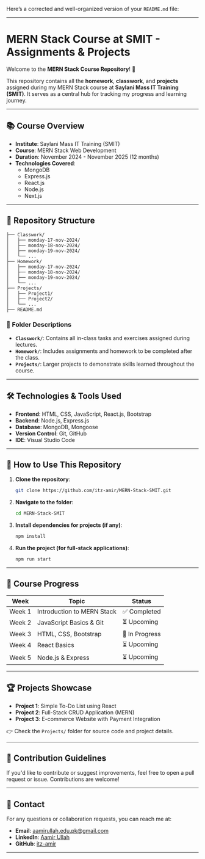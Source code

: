 Here’s a corrected and well-organized version of your `README.md` file:

---

# MERN Stack Course at SMIT - Assignments & Projects

Welcome to the **MERN Stack Course Repository**! 🚀  

This repository contains all the **homework**, **classwork**, and **projects** assigned during my MERN Stack course at **Saylani Mass IT Training (SMIT)**. It serves as a central hub for tracking my progress and learning journey.

---

## 📚 Course Overview  
- **Institute**: Saylani Mass IT Training (SMIT)  
- **Course**: MERN Stack Web Development  
- **Duration**: November 2024 - November 2025 (12 months)  
- **Technologies Covered**:  
  - MongoDB  
  - Express.js  
  - React.js  
  - Node.js  
  - Next.js  

---

## 📂 Repository Structure  

```plaintext
├── Classwork/
│   ├── monday-17-nov-2024/
│   ├── monday-18-nov-2024/
│   ├── monday-19-nov-2024/
│   └── ...
├── Homework/
│   ├── monday-17-nov-2024/
│   ├── monday-18-nov-2024/
│   ├── monday-19-nov-2024/
│   └── ...
├── Projects/
│   ├── Project1/
│   ├── Project2/
│   └── ...
├── README.md
```

### 🔄 Folder Descriptions  
- **`Classwork/`**: Contains all in-class tasks and exercises assigned during lectures.  
- **`Homework/`**: Includes assignments and homework to be completed after the class.  
- **`Projects/`**: Larger projects to demonstrate skills learned throughout the course.  

---

## 🛠️ Technologies & Tools Used  
- **Frontend**: HTML, CSS, JavaScript, React.js, Bootstrap  
- **Backend**: Node.js, Express.js  
- **Database**: MongoDB, Mongoose  
- **Version Control**: Git, GitHub  
- **IDE**: Visual Studio Code  

---

## 📝 How to Use This Repository  

1. **Clone the repository**:  
   ```bash
   git clone https://github.com/itz-amir/MERN-Stack-SMIT.git
   ```  

2. **Navigate to the folder**:  
   ```bash
   cd MERN-Stack-SMIT
   ```  

3. **Install dependencies for projects (if any)**:  
   ```bash
   npm install
   ```  

4. **Run the project (for full-stack applications)**:  
   ```bash
   npm run start
   ```  

---

## 📌 Course Progress  

| Week   | Topic                        | Status          |  
|--------|------------------------------|-----------------|  
| Week 1 | Introduction to MERN Stack   | ✅ Completed     |  
| Week 2 | JavaScript Basics & Git      | ⏳ Upcoming      |  
| Week 3 | HTML, CSS, Bootstrap         | 🔄 In Progress   |  
| Week 4 | React Basics                 | ⏳ Upcoming      |  
| Week 5 | Node.js & Express            | ⏳ Upcoming      |  

---

## 🏆 Projects Showcase  

- **Project 1**: Simple To-Do List using React  
- **Project 2**: Full-Stack CRUD Application (MERN)  
- **Project 3**: E-commerce Website with Payment Integration  

👉 Check the `Projects/` folder for source code and project details.  

---

## 🤝 Contribution Guidelines  

If you'd like to contribute or suggest improvements, feel free to open a pull request or issue. Contributions are welcome!  

---

## 📧 Contact  

For any questions or collaboration requests, you can reach me at:  

- **Email**: [aamirullah.edu.pk@gmail.com](mailto:aamirullah.edu.pk@gmail.com)  
- **LinkedIn**: [Aamir Ullah](https://www.linkedin.com/in/aamir-ullah-5197372ab/)  
- **GitHub**: [itz-amir](https://github.com/itz-amir)  

--- 
